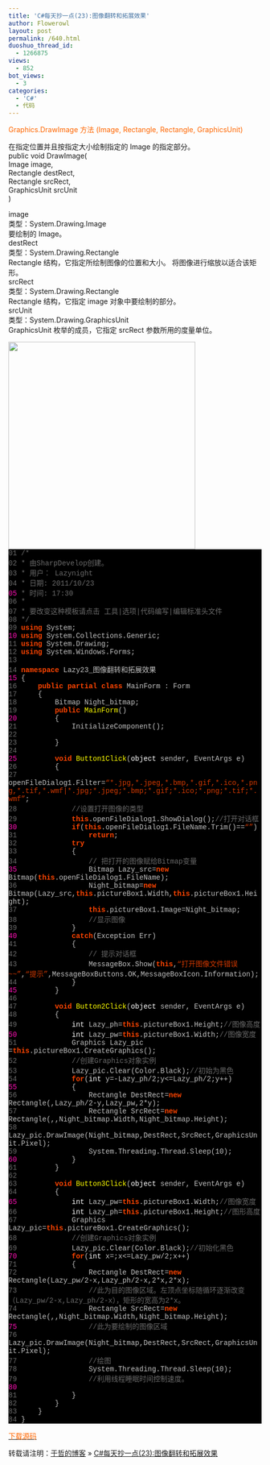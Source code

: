 ```yaml
---
title: 'C#每天抄一点(23):图像翻转和拓展效果'
author: Flowerowl
layout: post
permalink: /640.html
duoshuo_thread_id:
  - 1266875
views:
  - 852
bot_views:
  - 3
categories:
  - 'C#'
  - 代码
---
```

<span style="color: #ff6600;">Graphics.DrawImage 方法 (Image, Rectangle, Rectangle, GraphicsUnit)</span>

在指定位置并且按指定大小绘制指定的 Image 的指定部分。  
public void DrawImage(  
Image image,  
Rectangle destRect,  
Rectangle srcRect,  
GraphicsUnit srcUnit  
)

image  
类型：System.Drawing.Image  
要绘制的 Image。  
destRect  
类型：System.Drawing.Rectangle  
Rectangle 结构，它指定所绘制图像的位置和大小。 将图像进行缩放以适合该矩形。  
srcRect  
类型：System.Drawing.Rectangle  
Rectangle 结构，它指定 image 对象中要绘制的部分。  
srcUnit  
类型：System.Drawing.GraphicsUnit  
GraphicsUnit 枚举的成员，它指定 srcRect 参数所用的度量单位。

<img class="aligncenter size-full wp-image-641" title="Lazynight | 夜阑" src="http://lazynight.me/wp-content/uploads/2011/10/20111023210101.jpg" alt="" width="372" height="412" />

<div class="source" style="font-family: '[object HTMLOptionElement]', Consolas, 'Lucida Console', 'Courier New'; color: #c0c0c0; background-color: #000000;">
  <span style="color: #696969;">01</span> <span style="color: #696969;">/*</span><br /> <span style="color: #696969;">02</span> <span style="color: #696969;"> * 由SharpDevelop创建。</span><br /> <span style="color: #696969;">03</span> <span style="color: #696969;"> * 用户： Lazynight</span><br /> <span style="color: #696969;">04</span> <span style="color: #696969;"> * 日期: 2011/10/23</span><br /> <span style="color: #f810b0;">05</span> <span style="color: #696969;"> * 时间: 17:30</span><br /> <span style="color: #696969;">06</span> <span style="color: #696969;"> * </span><br /> <span style="color: #696969;">07</span> <span style="color: #696969;"> * 要改变这种模板请点击 工具|选项|代码编写|编辑标准头文件</span><br /> <span style="color: #696969;">08</span> <span style="color: #696969;"> */</span><br /> <span style="color: #696969;">09</span> <span style="color: #ff4400; font-weight: bold;">using</span> <span style="color: #c0c0c0;">System</span>;<br /> <span style="color: #f810b0;">10</span> <span style="color: #ff4400; font-weight: bold;">using</span> <span style="color: #c0c0c0;">System.Collections.Generic</span>;<br /> <span style="color: #696969;">11</span> <span style="color: #ff4400; font-weight: bold;">using</span> <span style="color: #c0c0c0;">System.Drawing</span>;<br /> <span style="color: #696969;">12</span> <span style="color: #ff4400; font-weight: bold;">using</span> <span style="color: #c0c0c0;">System.Windows.Forms</span>;<br /> <span style="color: #696969;">13</span><br /> <span style="color: #696969;">14</span> <span style="color: #ff4400; font-weight: bold;">namespace</span> <span style="color: #c0c0c0;">Lazy23_</span><span style="color: #c0c0c0;">图像翻转和拓展效果</span><br /> <span style="color: #f810b0;">15</span> <span style="color: #c0c0c0;">{</span><br /> <span style="color: #696969;">16</span>     <span style="color: #ff4400; font-weight: bold;">public</span> <span style="color: #ff4400; font-weight: bold;">partial</span> <span style="color: #ff4400; font-weight: bold;">class</span> <span style="color: #c0c0c0;">MainForm</span> <span style="color: #c0c0c0;">:</span> <span style="color: #c0c0c0;">Form</span><br /> <span style="color: #696969;">17</span>     <span style="color: #c0c0c0;">{</span><br /> <span style="color: #696969;">18</span>         <span style="color: #c0c0c0;">Bitmap</span> <span style="color: #c0c0c0;">Night_bitmap</span>;<br /> <span style="color: #696969;">19</span>         <span style="color: #ff4400; font-weight: bold;">public</span> <span style="color: #ffff00;">MainForm</span>()<br /> <span style="color: #f810b0;">20</span>         <span style="color: #c0c0c0;">{</span><br /> <span style="color: #696969;">21</span>             <span style="color: #c0c0c0;">InitializeComponent</span>();<br /> <span style="color: #696969;">22</span><br /> <span style="color: #696969;">23</span>         <span style="color: #c0c0c0;">}</span><br /> <span style="color: #696969;">24</span><br /> <span style="color: #f810b0;">25</span>         <span style="color: #ff4400; font-weight: bold;">void</span> <span style="color: #ffff00;">Button1Click</span>(<span style="color: #ffffff;">object</span> <span style="color: #c0c0c0;">sender</span><span style="color: #c0c0c0;">,</span> <span style="color: #c0c0c0;">EventArgs</span> <span style="color: #c0c0c0;">e</span>)<br /> <span style="color: #696969;">26</span>         <span style="color: #c0c0c0;">{</span><br /> <span style="color: #696969;">27</span>             <span style="color: #c0c0c0;">openFileDialog1</span><span style="color: #c0c0c0;">.</span><span style="color: #c0c0c0;">Filter</span><span style="color: #c0c0c0;">=</span><span style="color: #d13800;">&#8220;*.jpg,*.jpeg,*.bmp,*.gif,*.ico,*.png,*.tif,*.wmf|*.jpg;*.jpeg;*.bmp;*.gif;*.ico;*.png;*.tif;*.wmf&#8221;</span>;<br /> <span style="color: #696969;">28</span>             <span style="color: #696969;">//设置打开图像的类型</span><br /> <span style="color: #696969;">29</span>             <span style="color: #ff4400; font-weight: bold;">this</span><span style="color: #c0c0c0;">.</span><span style="color: #c0c0c0;">openFileDialog1</span><span style="color: #c0c0c0;">.</span><span style="color: #c0c0c0;">ShowDialog</span>();<span style="color: #696969;">//打开对话框</span><br /> <span style="color: #f810b0;">30</span>             <span style="color: #ff4400; font-weight: bold;">if</span>(<span style="color: #ff4400; font-weight: bold;">this</span><span style="color: #c0c0c0;">.</span><span style="color: #c0c0c0;">openFileDialog1</span><span style="color: #c0c0c0;">.</span><span style="color: #c0c0c0;">FileName</span><span style="color: #c0c0c0;">.</span><span style="color: #c0c0c0;">Trim</span><span style="color: #c0c0c0;">()==</span><span style="color: #d13800;">&#8220;&#8221;</span>)<br /> <span style="color: #696969;">31</span>                 <span style="color: #ff4400; font-weight: bold;">return</span>;<br /> <span style="color: #696969;">32</span>             <span style="color: #ff4400; font-weight: bold;">try</span><br /> <span style="color: #696969;">33</span>             <span style="color: #c0c0c0;">{</span><br /> <span style="color: #696969;">34</span>                 <span style="color: #696969;">// 把打开的图像赋给Bitmap变量</span><br /> <span style="color: #f810b0;">35</span>                 <span style="color: #c0c0c0;">Bitmap</span> <span style="color: #c0c0c0;">Lazy_src</span><span style="color: #c0c0c0;">=</span><span style="color: #ff4400; font-weight: bold;">new</span> <span style="color: #c0c0c0;">Bitmap</span>(<span style="color: #ff4400; font-weight: bold;">this</span><span style="color: #c0c0c0;">.</span><span style="color: #c0c0c0;">openFileDialog1</span><span style="color: #c0c0c0;">.</span><span style="color: #c0c0c0;">FileName</span>);<br /> <span style="color: #696969;">36</span>                 <span style="color: #c0c0c0;">Night_bitmap</span><span style="color: #c0c0c0;">=</span><span style="color: #ff4400; font-weight: bold;">new</span> <span style="color: #c0c0c0;">Bitmap</span>(<span style="color: #c0c0c0;">Lazy_src</span><span style="color: #c0c0c0;">,</span><span style="color: #ff4400; font-weight: bold;">this</span><span style="color: #c0c0c0;">.</span><span style="color: #c0c0c0;">pictureBox1</span><span style="color: #c0c0c0;">.</span><span style="color: #c0c0c0;">Width</span><span style="color: #c0c0c0;">,</span><span style="color: #ff4400; font-weight: bold;">this</span><span style="color: #c0c0c0;">.</span><span style="color: #c0c0c0;">pictureBox1</span><span style="color: #c0c0c0;">.</span><span style="color: #c0c0c0;">Height</span>);<br /> <span style="color: #696969;">37</span>                 <span style="color: #ff4400; font-weight: bold;">this</span><span style="color: #c0c0c0;">.</span><span style="color: #c0c0c0;">pictureBox1</span><span style="color: #c0c0c0;">.</span><span style="color: #c0c0c0;">Image</span><span style="color: #c0c0c0;">=</span><span style="color: #c0c0c0;">Night_bitmap</span>;<br /> <span style="color: #696969;">38</span>                 <span style="color: #696969;">//显示图像    </span><br /> <span style="color: #696969;">39</span>             <span style="color: #c0c0c0;">}</span><br /> <span style="color: #f810b0;">40</span>             <span style="color: #ff4400; font-weight: bold;">catch</span>(<span style="color: #c0c0c0;">Exception</span> <span style="color: #c0c0c0;">Err</span>)<br /> <span style="color: #696969;">41</span>             <span style="color: #c0c0c0;">{</span><br /> <span style="color: #696969;">42</span>                 <span style="color: #696969;">// 提示对话框</span><br /> <span style="color: #696969;">43</span>                 <span style="color: #c0c0c0;">MessageBox</span><span style="color: #c0c0c0;">.</span><span style="color: #c0c0c0;">Show</span>(<span style="color: #ff4400; font-weight: bold;">this</span><span style="color: #c0c0c0;">,</span><span style="color: #d13800;">&#8220;打开图像文件错误~~&#8221;</span><span style="color: #c0c0c0;">,</span><span style="color: #d13800;">&#8220;提示&#8221;</span><span style="color: #c0c0c0;">,</span><span style="color: #c0c0c0;">MessageBoxButtons</span><span style="color: #c0c0c0;">.</span><span style="color: #c0c0c0;">OK</span><span style="color: #c0c0c0;">,</span><span style="color: #c0c0c0;">MessageBoxIcon</span><span style="color: #c0c0c0;">.</span><span style="color: #c0c0c0;">Information</span>);<br /> <span style="color: #696969;">44</span>             <span style="color: #c0c0c0;">}</span><br /> <span style="color: #f810b0;">45</span>         <span style="color: #c0c0c0;">}</span><br /> <span style="color: #696969;">46</span><br /> <span style="color: #696969;">47</span>         <span style="color: #ff4400; font-weight: bold;">void</span> <span style="color: #ffff00;">Button2Click</span>(<span style="color: #ffffff;">object</span> <span style="color: #c0c0c0;">sender</span><span style="color: #c0c0c0;">,</span> <span style="color: #c0c0c0;">EventArgs</span> <span style="color: #c0c0c0;">e</span>)<br /> <span style="color: #696969;">48</span>         <span style="color: #c0c0c0;">{</span><br /> <span style="color: #696969;">49</span>             <span style="color: #ffffff;">int</span> <span style="color: #c0c0c0;">Lazy_ph</span><span style="color: #c0c0c0;">=</span><span style="color: #ff4400; font-weight: bold;">this</span><span style="color: #c0c0c0;">.</span><span style="color: #c0c0c0;">pictureBox1</span><span style="color: #c0c0c0;">.</span><span style="color: #c0c0c0;">Height</span>;<span style="color: #696969;">//图像高度</span><br /> <span style="color: #f810b0;">50</span>             <span style="color: #ffffff;">int</span> <span style="color: #c0c0c0;">Lazy_pw</span><span style="color: #c0c0c0;">=</span><span style="color: #ff4400; font-weight: bold;">this</span><span style="color: #c0c0c0;">.</span><span style="color: #c0c0c0;">pictureBox1</span><span style="color: #c0c0c0;">.</span><span style="color: #c0c0c0;">Width</span>;<span style="color: #696969;">//图像宽度</span><br /> <span style="color: #696969;">51</span>             <span style="color: #c0c0c0;">Graphics</span> <span style="color: #c0c0c0;">Lazy_pic</span> <span style="color: #c0c0c0;">=</span><span style="color: #ff4400; font-weight: bold;">this</span><span style="color: #c0c0c0;">.</span><span style="color: #c0c0c0;">pictureBox1</span><span style="color: #c0c0c0;">.</span><span style="color: #c0c0c0;">CreateGraphics</span>();<br /> <span style="color: #696969;">52</span>             <span style="color: #696969;">//创建Graphics对象实例</span><br /> <span style="color: #696969;">53</span>             <span style="color: #c0c0c0;">Lazy_pic</span><span style="color: #c0c0c0;">.</span><span style="color: #c0c0c0;">Clear</span>(<span style="color: #c0c0c0;">Color</span><span style="color: #c0c0c0;">.</span><span style="color: #c0c0c0;">Black</span>);<span style="color: #696969;">//初始为黑色</span><br /> <span style="color: #696969;">54</span>             <span style="color: #ff4400; font-weight: bold;">for</span>(<span style="color: #ffffff;">int</span> <span style="color: #c0c0c0;">y</span><span style="color: #c0c0c0;">=-</span><span style="color: #c0c0c0;">Lazy_ph</span><span style="color: #c0c0c0;">/</span><span style="color: #c0c0c0;">2</span>;<span style="color: #c0c0c0;">y</span><span style="color: #c0c0c0;"><=</span><span style="color: #c0c0c0;">Lazy_ph</span><span style="color: #c0c0c0;">/</span><span style="color: #c0c0c0;">2</span>;<span style="color: #c0c0c0;">y</span><span style="color: #c0c0c0;">++)</span><br /> <span style="color: #f810b0;">55</span>             <span style="color: #c0c0c0;">{</span><br /> <span style="color: #696969;">56</span>                 <span style="color: #c0c0c0;">Rectangle</span> <span style="color: #c0c0c0;">DestRect</span><span style="color: #c0c0c0;">=</span><span style="color: #ff4400; font-weight: bold;">new</span> <span style="color: #c0c0c0;">Rectangle</span>(<span style="color: #c0c0c0;"></span><span style="color: #c0c0c0;">,</span><span style="color: #c0c0c0;">Lazy_ph</span><span style="color: #c0c0c0;">/</span><span style="color: #c0c0c0;">2</span><span style="color: #c0c0c0;">-</span><span style="color: #c0c0c0;">y</span><span style="color: #c0c0c0;">,</span><span style="color: #c0c0c0;">Lazy_pw</span><span style="color: #c0c0c0;">,</span><span style="color: #c0c0c0;">2</span><span style="color: #c0c0c0;">*</span><span style="color: #c0c0c0;">y</span>);<br /> <span style="color: #696969;">57</span>                 <span style="color: #c0c0c0;">Rectangle</span> <span style="color: #c0c0c0;">SrcRect</span><span style="color: #c0c0c0;">=</span><span style="color: #ff4400; font-weight: bold;">new</span> <span style="color: #c0c0c0;">Rectangle</span>(<span style="color: #c0c0c0;"></span><span style="color: #c0c0c0;">,</span><span style="color: #c0c0c0;"></span><span style="color: #c0c0c0;">,</span><span style="color: #c0c0c0;">Night_bitmap</span><span style="color: #c0c0c0;">.</span><span style="color: #c0c0c0;">Width</span><span style="color: #c0c0c0;">,</span><span style="color: #c0c0c0;">Night_bitmap</span><span style="color: #c0c0c0;">.</span><span style="color: #c0c0c0;">Height</span>);<br /> <span style="color: #696969;">58</span>                 <span style="color: #c0c0c0;">Lazy_pic</span><span style="color: #c0c0c0;">.</span><span style="color: #c0c0c0;">DrawImage</span>(<span style="color: #c0c0c0;">Night_bitmap</span><span style="color: #c0c0c0;">,</span><span style="color: #c0c0c0;">DestRect</span><span style="color: #c0c0c0;">,</span><span style="color: #c0c0c0;">SrcRect</span><span style="color: #c0c0c0;">,</span><span style="color: #c0c0c0;">GraphicsUnit</span><span style="color: #c0c0c0;">.</span><span style="color: #c0c0c0;">Pixel</span>);<br /> <span style="color: #696969;">59</span>                 <span style="color: #c0c0c0;">System</span><span style="color: #c0c0c0;">.</span><span style="color: #c0c0c0;">Threading</span><span style="color: #c0c0c0;">.</span><span style="color: #c0c0c0;">Thread</span><span style="color: #c0c0c0;">.</span><span style="color: #c0c0c0;">Sleep</span>(<span style="color: #c0c0c0;">10</span>);<br /> <span style="color: #f810b0;">60</span>             <span style="color: #c0c0c0;">}</span><br /> <span style="color: #696969;">61</span>         <span style="color: #c0c0c0;">}</span><br /> <span style="color: #696969;">62</span><br /> <span style="color: #696969;">63</span>         <span style="color: #ff4400; font-weight: bold;">void</span> <span style="color: #ffff00;">Button3Click</span>(<span style="color: #ffffff;">object</span> <span style="color: #c0c0c0;">sender</span><span style="color: #c0c0c0;">,</span> <span style="color: #c0c0c0;">EventArgs</span> <span style="color: #c0c0c0;">e</span>)<br /> <span style="color: #696969;">64</span>         <span style="color: #c0c0c0;">{</span><br /> <span style="color: #f810b0;">65</span>             <span style="color: #ffffff;">int</span> <span style="color: #c0c0c0;">Lazy_pw</span><span style="color: #c0c0c0;">=</span><span style="color: #ff4400; font-weight: bold;">this</span><span style="color: #c0c0c0;">.</span><span style="color: #c0c0c0;">pictureBox1</span><span style="color: #c0c0c0;">.</span><span style="color: #c0c0c0;">Width</span>;<span style="color: #696969;">//图像宽度</span><br /> <span style="color: #696969;">66</span>             <span style="color: #ffffff;">int</span> <span style="color: #c0c0c0;">Lazy_ph</span><span style="color: #c0c0c0;">=</span><span style="color: #ff4400; font-weight: bold;">this</span><span style="color: #c0c0c0;">.</span><span style="color: #c0c0c0;">pictureBox1</span><span style="color: #c0c0c0;">.</span><span style="color: #c0c0c0;">Height</span>;<span style="color: #696969;">//图形高度</span><br /> <span style="color: #696969;">67</span>             <span style="color: #c0c0c0;">Graphics</span> <span style="color: #c0c0c0;">Lazy_pic</span><span style="color: #c0c0c0;">=</span><span style="color: #ff4400; font-weight: bold;">this</span><span style="color: #c0c0c0;">.</span><span style="color: #c0c0c0;">pictureBox1</span><span style="color: #c0c0c0;">.</span><span style="color: #c0c0c0;">CreateGraphics</span>();<br /> <span style="color: #696969;">68</span>             <span style="color: #696969;">//创建Graphics对象实例</span><br /> <span style="color: #696969;">69</span>             <span style="color: #c0c0c0;">Lazy_pic</span><span style="color: #c0c0c0;">.</span><span style="color: #c0c0c0;">Clear</span>(<span style="color: #c0c0c0;">Color</span><span style="color: #c0c0c0;">.</span><span style="color: #c0c0c0;">Black</span>);<span style="color: #696969;">//初始化黑色</span><br /> <span style="color: #f810b0;">70</span>             <span style="color: #ff4400; font-weight: bold;">for</span>(<span style="color: #ffffff;">int</span> <span style="color: #c0c0c0;">x</span><span style="color: #c0c0c0;">=</span><span style="color: #c0c0c0;"></span>;<span style="color: #c0c0c0;">x</span><span style="color: #c0c0c0;"><=</span><span style="color: #c0c0c0;">Lazy_pw</span><span style="color: #c0c0c0;">/</span><span style="color: #c0c0c0;">2</span>;<span style="color: #c0c0c0;">x</span><span style="color: #c0c0c0;">++)</span><br /> <span style="color: #696969;">71</span>             <span style="color: #c0c0c0;">{</span><br /> <span style="color: #696969;">72</span>                 <span style="color: #c0c0c0;">Rectangle</span> <span style="color: #c0c0c0;">DestRect</span><span style="color: #c0c0c0;">=</span><span style="color: #ff4400; font-weight: bold;">new</span> <span style="color: #c0c0c0;">Rectangle</span>(<span style="color: #c0c0c0;">Lazy_pw</span><span style="color: #c0c0c0;">/</span><span style="color: #c0c0c0;">2</span><span style="color: #c0c0c0;">-</span><span style="color: #c0c0c0;">x</span><span style="color: #c0c0c0;">,</span><span style="color: #c0c0c0;">Lazy_ph</span><span style="color: #c0c0c0;">/</span><span style="color: #c0c0c0;">2</span><span style="color: #c0c0c0;">-</span><span style="color: #c0c0c0;">x</span><span style="color: #c0c0c0;">,</span><span style="color: #c0c0c0;">2</span><span style="color: #c0c0c0;">*</span><span style="color: #c0c0c0;">x</span><span style="color: #c0c0c0;">,</span><span style="color: #c0c0c0;">2</span><span style="color: #c0c0c0;">*</span><span style="color: #c0c0c0;">x</span>);<br /> <span style="color: #696969;">73</span>                 <span style="color: #696969;">//此为目的图像区域。左顶点坐标随循环逐渐改变（Lazy_pw/2-x,Lazy_ph/2-x），矩形的宽高为2*x。</span><br /> <span style="color: #696969;">74</span>                 <span style="color: #c0c0c0;">Rectangle</span> <span style="color: #c0c0c0;">SrcRect</span><span style="color: #c0c0c0;">=</span><span style="color: #ff4400; font-weight: bold;">new</span> <span style="color: #c0c0c0;">Rectangle</span>(<span style="color: #c0c0c0;"></span><span style="color: #c0c0c0;">,</span><span style="color: #c0c0c0;"></span><span style="color: #c0c0c0;">,</span><span style="color: #c0c0c0;">Night_bitmap</span><span style="color: #c0c0c0;">.</span><span style="color: #c0c0c0;">Width</span><span style="color: #c0c0c0;">,</span><span style="color: #c0c0c0;">Night_bitmap</span><span style="color: #c0c0c0;">.</span><span style="color: #c0c0c0;">Height</span>);<br /> <span style="color: #f810b0;">75</span>                 <span style="color: #696969;">//此为要绘制的图像区域</span><br /> <span style="color: #696969;">76</span>                 <span style="color: #c0c0c0;">Lazy_pic</span><span style="color: #c0c0c0;">.</span><span style="color: #c0c0c0;">DrawImage</span>(<span style="color: #c0c0c0;">Night_bitmap</span><span style="color: #c0c0c0;">,</span><span style="color: #c0c0c0;">DestRect</span><span style="color: #c0c0c0;">,</span><span style="color: #c0c0c0;">SrcRect</span><span style="color: #c0c0c0;">,</span><span style="color: #c0c0c0;">GraphicsUnit</span><span style="color: #c0c0c0;">.</span><span style="color: #c0c0c0;">Pixel</span>);<br /> <span style="color: #696969;">77</span>                 <span style="color: #696969;">//绘图</span><br /> <span style="color: #696969;">78</span>                 <span style="color: #c0c0c0;">System</span><span style="color: #c0c0c0;">.</span><span style="color: #c0c0c0;">Threading</span><span style="color: #c0c0c0;">.</span><span style="color: #c0c0c0;">Thread</span><span style="color: #c0c0c0;">.</span><span style="color: #c0c0c0;">Sleep</span>(<span style="color: #c0c0c0;">10</span>);<br /> <span style="color: #696969;">79</span>                 <span style="color: #696969;">//利用线程睡眠时间控制速度。</span><br /> <span style="color: #f810b0;">80</span><br /> <span style="color: #696969;">81</span>             <span style="color: #c0c0c0;">}</span><br /> <span style="color: #696969;">82</span>         <span style="color: #c0c0c0;">}</span><br /> <span style="color: #696969;">83</span>     <span style="color: #c0c0c0;">}</span><br /> <span style="color: #696969;">84</span> <span style="color: #c0c0c0;">}</span>
</div>

<span style="color: #ff6600;"><a href="http://down.qiannao.com/space/file/flowerowl/-4e0a-4f20-5206-4eab/Lazy23_-56fe-50cf-7ffb-8f6c-548c-62d3-5c55-6548-679c.rar/.page" target="_blank"><span style="color: #ff6600;">下载源码</span></a></span>

转载请注明：[于哲的博客][1] &raquo; [C#每天抄一点(23):图像翻转和拓展效果][2]

 [1]: http://localhost/wordpress
 [2]: http://localhost/wordpress/640.html